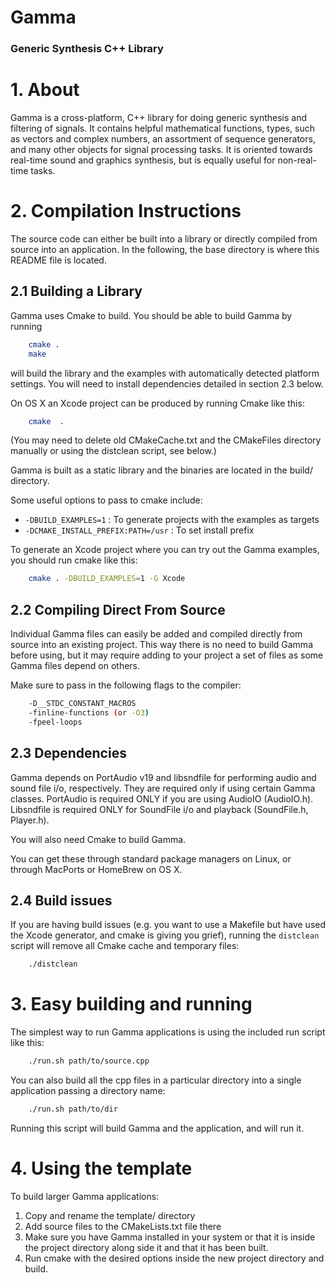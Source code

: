 # Gamma
### Generic Synthesis C++ Library


# 1. About 

Gamma is a cross-platform, C++ library for doing generic synthesis and 
filtering of signals. It contains helpful mathematical functions, 
types, such as vectors and complex numbers, an assortment of sequence 
generators, and many other objects for signal processing tasks. 
It is oriented towards real-time sound and graphics synthesis, but is 
equally useful for non-real-time tasks.


# 2. Compilation Instructions 

The source code can either be built into a library or directly compiled from source into an application.
In the following, the base directory is where this README file is located.


## 2.1 Building a Library

Gamma uses Cmake to build. You should be able to build Gamma by running

```Bash
	cmake .
	make
```

will build the library and the examples with automatically detected platform settings.
You will need to install dependencies detailed in section 2.3 below.

On OS X an Xcode project can be produced by running Cmake like this:

```Bash
    cmake  .
```

(You may need to delete old CMakeCache.txt and the CMakeFiles directory manually or using the distclean script, see below.)

Gamma is built as a static library and the binaries are located in the build/ directory.

Some useful options to pass to cmake include:

 * `-DBUILD_EXAMPLES=1` : To generate projects with the examples as targets
 * `-DCMAKE_INSTALL_PREFIX:PATH=/usr` : To set install prefix

To generate an Xcode project where you can try out the Gamma examples,
you should run cmake like this:

```Bash
    cmake . -DBUILD_EXAMPLES=1 -G Xcode
```
	
## 2.2 Compiling Direct From Source

Individual Gamma files can easily be added and compiled directly from source into an existing project.
This way there is no need to build Gamma before using, but it may require
adding to your project a set of files as some Gamma files depend on others.

Make sure to pass in the following flags to the compiler:

```Bash
	-D__STDC_CONSTANT_MACROS
	-finline-functions (or -O3)
	-fpeel-loops
```

## 2.3 Dependencies

Gamma depends on PortAudio v19 and libsndfile for performing audio and sound file i/o, respectively.
They are required only if using certain Gamma classes.
PortAudio is required ONLY if you are using AudioIO (AudioIO.h).
Libsndfile is required ONLY for SoundFile i/o and playback (SoundFile.h, Player.h).

You will also need Cmake to build Gamma. 

You can get these through standard package managers on Linux, or through MacPorts or HomeBrew on OS X.

## 2.4 Build issues

If you are having build issues (e.g. you want to use a Makefile but have used the Xcode generator, and cmake is giving you grief), running the `distclean` script will remove all Cmake cache and temporary files:

```Bash
	./distclean
```	

# 3. Easy building and running

The simplest way to run Gamma applications is using the included run script like this:

```Bash
    ./run.sh path/to/source.cpp
```
	
You can also build all the cpp files in a particular directory into a single application passing a directory name:

```Bash
    ./run.sh path/to/dir
```

Running this script will build Gamma and the application, and will run it.

# 4. Using the template

To build larger Gamma applications:

1. Copy and rename the template/ directory
2. Add source files to the CMakeLists.txt file there
3. Make sure you have Gamma installed in your system or that it is inside the project directory along side it and that it has been built.
4. Run cmake with the desired options inside the new project directory and build.
 
